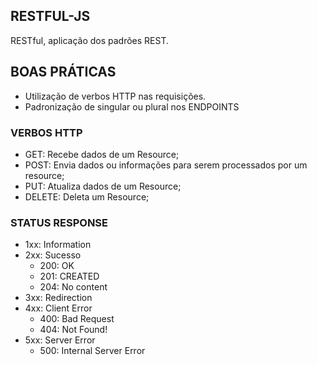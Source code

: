 ## RESTFUL-JS

RESTful, aplicação dos padrões REST.

## BOAS PRÁTICAS
- Utilização de verbos HTTP nas requisições.
- Padronização de singular ou plural nos ENDPOINTS

###  VERBOS HTTP

- GET: Recebe dados de um Resource;
- POST: Envia dados ou informações para serem processados por um resource;
- PUT: Atualiza dados de um Resource;
- DELETE: Deleta um Resource;

### STATUS RESPONSE

 - 1xx: Information
 - 2xx: Sucesso
   - 200: OK
   - 201: CREATED
   - 204: No content
 - 3xx: Redirection
 - 4xx: Client Error
   - 400: Bad Request
   - 404: Not Found!
 - 5xx: Server Error
   - 500: Internal Server Error
